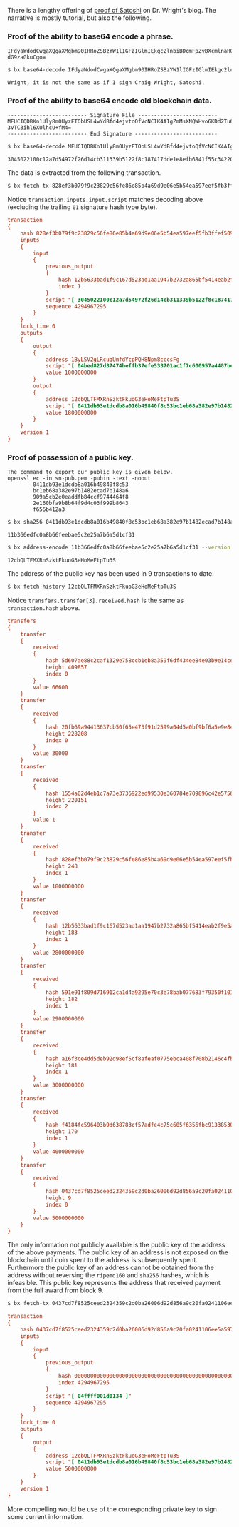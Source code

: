 There is a lengthy offering of [proof of Satoshi](http://www.drcraigwright.net/jean-paul-sartre-signing-significance/) on Dr. Wright's blog. The narrative is mostly tutorial, but also the following.

### Proof of the ability to base64 encode a phrase.
```
IFdyaWdodCwgaXQgaXMgbm90IHRoZSBzYW1lIGFzIGlmIEkgc2lnbiBDcmFpZyBXcmlnaHQsIFNh 
dG9zaGkuCgo=
```
```sh
$ bx base64-decode IFdyaWdodCwgaXQgaXMgbm90IHRoZSBzYW1lIGFzIGlmIEkgc2lnbiBDcmFpZyBXcmlnaHQsIFNhdG9zaGkuCgo=
```
```
Wright, it is not the same as if I sign Craig Wright, Satoshi.
```
### Proof of the ability to base64 encode old blockchain data.
```
------------------------- Signature File -------------------------
MEUCIQDBKn1Uly8m0UyzETObUSL4wYdBfd4ejvtoQfVcNCIK4AIgZmMsXNQWHvo6KDd2Tu6euEl1
3VTC3ihl6XUlhcU+fM4=
------------------------- End Signature --------------------------
```
```sh
$ bx base64-decode MEUCIQDBKn1Uly8m0UyzETObUSL4wYdBfd4ejvtoQfVcNCIK4AIgZmMsXNQWHvo6KDd2Tu6euEl13VTC3ihl6XUlhcU+fM4= | bx base16-encode
```
```
3045022100c12a7d54972f26d14cb311339b5122f8c187417dde1e8efb6841f55c34220ae0022066632c5cd4161efa3a2837764eee9eb84975dd54c2de2865e9752585c53e7cce
```
The data is extracted from the following transaction.
```sh
$ bx fetch-tx 828ef3b079f9c23829c56fe86e85b4a69d9e06e5b54ea597eef5fb3ffef509fe
```
Notice `transaction.inputs.input.script` matches decoding above (excluding the trailing `01` signature hash type byte).
```ini
transaction
{
    hash 828ef3b079f9c23829c56fe86e85b4a69d9e06e5b54ea597eef5fb3ffef509fe
    inputs
    {
        input
        {
            previous_output
            {
                hash 12b5633bad1f9c167d523ad1aa1947b2732a865bf5414eab2f9e5ae5d5c191ba
                index 1
            }
            script "[ 3045022100c12a7d54972f26d14cb311339b5122f8c187417dde1e8efb6841f55c34220ae0022066632c5cd4161efa3a2837764eee9eb84975dd54c2de2865e9752585c53e7cce01 ]"
            sequence 4294967295
        }
    }
    lock_time 0
    outputs
    {
        output
        {
            address 1ByLSV2gLRcuqUmfdYcpPQH8Npm8cccsFg
            script "[ 04bed827d37474beffb37efe533701ac1f7c600957a4487be8b371346f016826ee6f57ba30d88a472a0e4ecd2f07599a795f1f01de78d791b382e65ee1c58b4508 ] checksig"
            value 1000000000
        }
        output
        {
            address 12cbQLTFMXRnSzktFkuoG3eHoMeFtpTu3S
            script "[ 0411db93e1dcdb8a016b49840f8c53bc1eb68a382e97b1482ecad7b148a6909a5cb2e0eaddfb84ccf9744464f82e160bfa9b8b64f9d4c03f999b8643f656b412a3 ] checksig"
            value 1800000000
        }
    }
    version 1
}
```
### Proof of possession of a public key.
```
The command to export our public key is given below.
openssl ec -in sn-pub.pem -pubin -text -noout
        0411db93e1dcdb8a016b49840f8c53
        bc1eb68a382e97b1482ecad7b148a6
        909a5cb2e0eaddfb84ccf9744464f8
        2e160bfa9b8b64f9d4c03f999b8643
        f656b412a3
```
```sh
$ bx sha256 0411db93e1dcdb8a016b49840f8c53bc1eb68a382e97b1482ecad7b148a6909a5cb2e0eaddfb84ccf9744464f82e160bfa9b8b64f9d4c03f999b8643f656b412a3 | bx ripemd160
```
```
11b366edfc0a8b66feebae5c2e25a7b6a5d1cf31
```
```sh
$ bx address-encode 11b366edfc0a8b66feebae5c2e25a7b6a5d1cf31 --version 0
```
```
12cbQLTFMXRnSzktFkuoG3eHoMeFtpTu3S
```
The address of the public key has been used in 9 transactions to date.
```sh
$ bx fetch-history 12cbQLTFMXRnSzktFkuoG3eHoMeFtpTu3S
```
Notice `transfers.transfer[3].received.hash` is the same as `transaction.hash` above.
```ini
transfers
{
    transfer
    {
        received
        {
            hash 5d607ae88c2caf1329e758ccb1eb8a359f6df434ee84e03b9e14cea300a85f97
            height 409857
            index 0
        }
        value 66600
    }
    transfer
    {
        received
        {
            hash 20fb69a94413637cb50f65e473f91d2599a04d5a0bf9bf6a5e9e843df2710ea4
            height 228208
            index 0
        }
        value 30000
    }
    transfer
    {
        received
        {
            hash 1554a02d4eb1c7a73e3736922ed99530e360784e709896c42e5756e65b2da341
            height 220151
            index 2
        }
        value 1
    }
    transfer
    {
        received
        {
            hash 828ef3b079f9c23829c56fe86e85b4a69d9e06e5b54ea597eef5fb3ffef509fe
            height 248
            index 1
        }
        value 1800000000
    }
    transfer
    {
        received
        {
            hash 12b5633bad1f9c167d523ad1aa1947b2732a865bf5414eab2f9e5ae5d5c191ba
            height 183
            index 1
        }
        value 2800000000
    }
    transfer
    {
        received
        {
            hash 591e91f809d716912ca1d4a9295e70c3e78bab077683f79350f101da64588073
            height 182
            index 1
        }
        value 2900000000
    }
    transfer
    {
        received
        {
            hash a16f3ce4dd5deb92d98ef5cf8afeaf0775ebca408f708b2146c4fb42b41e14be
            height 181
            index 1
        }
        value 3000000000
    }
    transfer
    {
        received
        {
            hash f4184fc596403b9d638783cf57adfe4c75c605f6356fbc91338530e9831e9e16
            height 170
            index 1
        }
        value 4000000000
    }
    transfer
    {
        received
        {
            hash 0437cd7f8525ceed2324359c2d0ba26006d92d856a9c20fa0241106ee5a597c9
            height 9
            index 0
        }
        value 5000000000
    }
}
```
The only information not publicly available is the public key of the address of the above payments. The public key of an address is not exposed on the blockchain until coin spent to the address is subsequently spent. Furthermore the public key of an address cannot be obtained from the address without reversing the `ripemd160` and `sha256` hashes, which is infeasible. This public key represents the address that received payment from the full award from block 9.
```sh
$ bx fetch-tx 0437cd7f8525ceed2324359c2d0ba26006d92d856a9c20fa0241106ee5a597c9
```
```ini
transaction
{
    hash 0437cd7f8525ceed2324359c2d0ba26006d92d856a9c20fa0241106ee5a597c9
    inputs
    {
        input
        {
            previous_output
            {
                hash 0000000000000000000000000000000000000000000000000000000000000000
                index 4294967295
            }
            script "[ 04ffff001d0134 ]"
            sequence 4294967295
        }
    }
    lock_time 0
    outputs
    {
        output
        {
            address 12cbQLTFMXRnSzktFkuoG3eHoMeFtpTu3S
            script "[ 0411db93e1dcdb8a016b49840f8c53bc1eb68a382e97b1482ecad7b148a6909a5cb2e0eaddfb84ccf9744464f82e160bfa9b8b64f9d4c03f999b8643f656b412a3 ] checksig"
            value 5000000000
        }
    }
    version 1
}
```
More compelling would be use of the corresponding private key to sign some current information.
